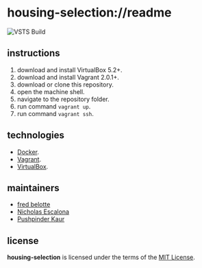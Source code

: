 # housing-selection://readme

![VSTS Build](https://revaturecloud.visualstudio.com/_apis/public/build/definitions/d855526e-9383-4083-b98f-6db0f33ff138/11/badge)

## instructions
1. download and install VirtualBox 5.2+.
1. download and install Vagrant 2.0.1+.
1. download or clone this repository.
1. open the machine shell.
1. navigate to the repository folder.
1. run command `vagrant up`.
1. run command `vagrant ssh`.

## technologies
+ [Docker](https://www.docker.com/).
+ [Vagrant](https://www.vagrantup.com/).
+ [VirtualBox](https://www.virtualbox.org/).

## maintainers
+ [fred belotte](https://github.com/fredbelotte)
+ [Nicholas Escalona](https://github.com/escalonn)
+ [Pushpinder Kaur](https://github.com/kaurrevature)

## license
__housing-selection__ is licensed under the terms of the [MIT License](https://github.com/revaturecloud/housing-selection/blob/master/LICENSE).
